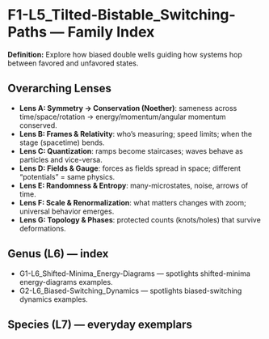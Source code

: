 # F1-L5_Tilted-Bistable_Switching-Paths — Family Index
**Definition:** Explore how biased double wells guiding how systems hop between favored and unfavored states.

## Overarching Lenses

- **Lens A: Symmetry -> Conservation (Noether)**: sameness across time/space/rotation → energy/momentum/angular momentum conserved.
- **Lens B: Frames & Relativity**: who’s measuring; speed limits; when the stage (spacetime) bends.
- **Lens C: Quantization**: ramps become staircases; waves behave as particles and vice-versa.
- **Lens D: Fields & Gauge**: forces as fields spread in space; different “potentials” = same physics.
- **Lens E: Randomness & Entropy**: many-microstates, noise, arrows of time.
- **Lens F: Scale & Renormalization**: what matters changes with zoom; universal behavior emerges.
- **Lens G: Topology & Phases**: protected counts (knots/holes) that survive deformations.

## Genus (L6) — index
- G1-L6_Shifted-Minima_Energy-Diagrams — spotlights shifted-minima energy-diagrams examples.
- G2-L6_Biased-Switching_Dynamics — spotlights biased-switching dynamics examples.

## Species (L7) — everyday exemplars
